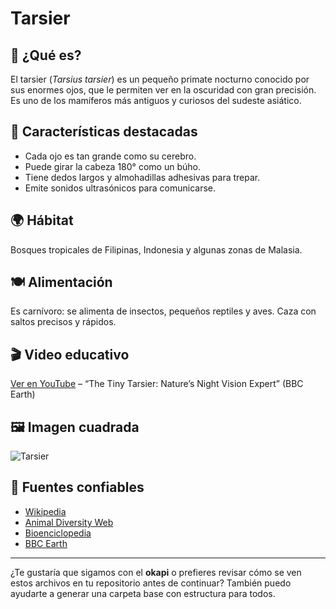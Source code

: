 # Tarsier

## 👀 ¿Qué es?
El tarsier (*Tarsius tarsier*) es un pequeño primate nocturno conocido por sus enormes ojos, que le permiten ver en la oscuridad con gran precisión. Es uno de los mamíferos más antiguos y curiosos del sudeste asiático.

## 📌 Características destacadas
- Cada ojo es tan grande como su cerebro.
- Puede girar la cabeza 180° como un búho.
- Tiene dedos largos y almohadillas adhesivas para trepar.
- Emite sonidos ultrasónicos para comunicarse.

## 🌍 Hábitat
Bosques tropicales de Filipinas, Indonesia y algunas zonas de Malasia.

## 🍽️ Alimentación
Es carnívoro: se alimenta de insectos, pequeños reptiles y aves. Caza con saltos precisos y rápidos.

## 🎬 Video educativo
[Ver en YouTube](https://www.youtube.com/watch?v=U3y8U3x3dJw) – “The Tiny Tarsier: Nature’s Night Vision Expert” (BBC Earth)

## 🖼️ Imagen cuadrada
![Tarsier](https://upload.wikimedia.org/wikipedia/commons/thumb/3/3b/Tarsier_in_Bohol.jpg/800px-Tarsier_in_Bohol.jpg)

## 🔗 Fuentes confiables
- [Wikipedia](https://es.wikipedia.org/wiki/Tarsius_tarsier)
- [Animal Diversity Web](https://animaldiversity.org/accounts/Tarsius_tarsier/)
- [Bioenciclopedia](https://www.bioenciclopedia.com/tarsier-1123.html)
- [BBC Earth](https://www.bbcearth.com)

---

¿Te gustaría que sigamos con el **okapi** o prefieres revisar cómo se ven estos archivos en tu repositorio antes de continuar? También puedo ayudarte a generar una carpeta base con estructura para todos.